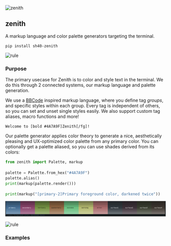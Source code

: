 ![zenith](https://singlecolorimage.com/get/4A7A9F/1600x200)

## zenith

A markup language and color palette generators targeting the terminal.

```
pip install sh40-zenith
```

![rule](https://singlecolorimage.com/get/4A7A9F/1600x5)

### Purpose

The primary usecase for Zenith is to color and style text in the terminal. We do this through 2 connected systems, our markup language and palette generation.

We use a [BBCode](https://en.wikipedia.org/wiki/BBCode) inspired markup language, where you define tag _groups_, and specific styles within each group. Every tag is independent of others, so you can set and unset single styles easily. We also support custom tag aliases, macro functions and more!

```
Welcome to [bold #4A7A9F]Zenith[/fg]!
```

Our palette generator applies color theory to generate a nice, aesthetically pleasing and UX-optimized color palette from any primary color. You can optionally get a palette aliased, so you can use shades derived from its colors:

```python
from zenith import Palette, markup

palette = Palette.from_hex("#4A7A9F")
palette.alias()
print(markup(palette.render()))

print(markup("[primary-2]Primary foreground color, darkened twice"))
```

![result](https://github.com/shade40/zenith/blob/main/assets/readme_purpose_1.png?raw=true)

![rule](https://singlecolorimage.com/get/4A7A9F/1600x5)

### Examples
